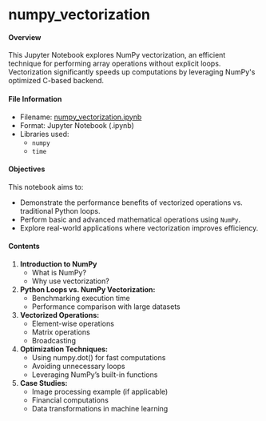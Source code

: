 # numpy_vectorization
#### Overview
This Jupyter Notebook explores NumPy vectorization, an efficient technique for performing array operations without explicit loops. Vectorization significantly speeds up computations by leveraging NumPy's optimized C-based backend.
#### File Information
- Filename: [numpy_vectorization.ipynb](https://github.com/tamunoWoks/numpy_vectorization/blob/main/numpy_vectorization.ipynb)
- Format: Jupyter Notebook (.ipynb)
- Libraries used:
  - `numpy`
  - `time`
#### Objectives
This notebook aims to:
- Demonstrate the performance benefits of vectorized operations vs. traditional Python loops.
- Perform basic and advanced mathematical operations using `NumPy`.
- Explore real-world applications where vectorization improves efficiency.
#### Contents
1. **Introduction to NumPy**
    - What is NumPy?
    - Why use vectorization?
2. **Python Loops vs. NumPy Vectorization:**
    - Benchmarking execution time
    - Performance comparison with large datasets
3. **Vectorized Operations:**
    - Element-wise operations
    - Matrix operations
    - Broadcasting
4. **Optimization Techniques:**
    - Using numpy.dot() for fast computations
    - Avoiding unnecessary loops
    - Leveraging NumPy’s built-in functions
6. **Case Studies:**
    - Image processing example (if applicable)
    - Financial computations
    - Data transformations in machine learning
